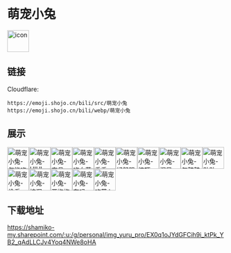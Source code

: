 # 萌宠小兔
<img src="https://emoji.shojo.cn/bili/src/萌宠小兔/icon.png" width="50" height="50" alt="icon">

## 链接
Cloudflare:
```
https://emoji.shojo.cn/bili/src/萌宠小兔
https://emoji.shojo.cn/bili/webp/萌宠小兔
```
## 展示
<img src="https://emoji.shojo.cn/bili/src/萌宠小兔/萌宠小兔-怎能吃兔兔.png" width="50" height="50" alt="萌宠小兔-怎能吃兔兔"><img src="https://emoji.shojo.cn/bili/src/萌宠小兔/萌宠小兔-HIHI.png" width="50" height="50" alt="萌宠小兔-HIHI"><img src="https://emoji.shojo.cn/bili/src/萌宠小兔/萌宠小兔-奔月.png" width="50" height="50" alt="萌宠小兔-奔月"><img src="https://emoji.shojo.cn/bili/src/萌宠小兔/萌宠小兔-吃白菜.png" width="50" height="50" alt="萌宠小兔-吃白菜"><img src="https://emoji.shojo.cn/bili/src/萌宠小兔/萌宠小兔-乖乖.png" width="50" height="50" alt="萌宠小兔-乖乖"><img src="https://emoji.shojo.cn/bili/src/萌宠小兔/萌宠小兔-好舒服.png" width="50" height="50" alt="萌宠小兔-好舒服"><img src="https://emoji.shojo.cn/bili/src/萌宠小兔/萌宠小兔-惊吓.png" width="50" height="50" alt="萌宠小兔-惊吓"><img src="https://emoji.shojo.cn/bili/src/萌宠小兔/萌宠小兔-泪目.png" width="50" height="50" alt="萌宠小兔-泪目"><img src="https://emoji.shojo.cn/bili/src/萌宠小兔/萌宠小兔-气鼓鼓.png" width="50" height="50" alt="萌宠小兔-气鼓鼓"><img src="https://emoji.shojo.cn/bili/src/萌宠小兔/萌宠小兔-贴贴.png" width="50" height="50" alt="萌宠小兔-贴贴"><img src="https://emoji.shojo.cn/bili/src/萌宠小兔/萌宠小兔-偷看.png" width="50" height="50" alt="萌宠小兔-偷看"><img src="https://emoji.shojo.cn/bili/src/萌宠小兔/萌宠小兔-挖洞.png" width="50" height="50" alt="萌宠小兔-挖洞"><img src="https://emoji.shojo.cn/bili/src/萌宠小兔/萌宠小兔-要抱抱.png" width="50" height="50" alt="萌宠小兔-要抱抱"><img src="https://emoji.shojo.cn/bili/src/萌宠小兔/萌宠小兔-在吗.png" width="50" height="50" alt="萌宠小兔-在吗"><img src="https://emoji.shojo.cn/bili/src/萌宠小兔/萌宠小兔-吃萝卜.png" width="50" height="50" alt="萌宠小兔-吃萝卜">

## 下载地址

https://shamiko-my.sharepoint.com/:u:/g/personal/img_yuru_pro/EX0q1oJYdGFCih9i_ktPk_YB2_qAdLLCJv4Yoq4NWe8oHA